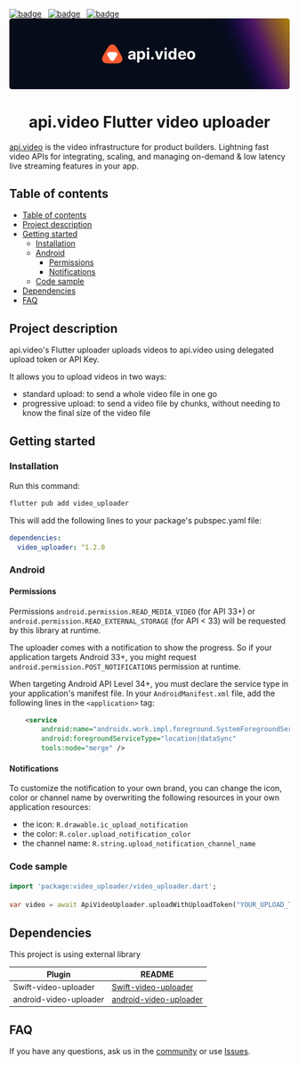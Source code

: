 <!--<documentation_excluded>-->
[![badge](https://img.shields.io/twitter/follow/api_video?style=social)](https://twitter.com/intent/follow?screen_name=api_video)
&nbsp; [![badge](https://img.shields.io/github/stars/apivideo/api.video-flutter-uploader?style=social)](https://github.com/apivideo/api.video-flutter-uploader)
&nbsp; [![badge](https://img.shields.io/discourse/topics?server=https%3A%2F%2Fcommunity.api.video)](https://community.api.video)
![](https://github.com/apivideo/.github/blob/main/assets/apivideo_banner.png)
<h1 align="center">api.video Flutter video uploader</h1>

[api.video](https://api.video) is the video infrastructure for product builders. Lightning fast
video APIs for integrating, scaling, and managing on-demand & low latency live streaming features in
your app.

## Table of contents

- [Table of contents](#table-of-contents)
- [Project description](#project-description)
- [Getting started](#getting-started)
    - [Installation](#installation)
    - [Android](#android)
        - [Permissions](#permissions)
        - [Notifications](#notifications)
    - [Code sample](#code-sample)
- [Dependencies](#dependencies)
- [FAQ](#faq)

<!--</documentation_excluded>-->
<!--<documentation_only>
---
title: api.video Flutter video uploader
meta: 
  description: The official api.video Flutter video uploader for api.video. [api.video](https://api.video/) is the video infrastructure for product builders. Lightning fast video APIs for integrating, scaling, and managing on-demand & low latency live streaming features in your app.
---

# api.video Flutter video uploader

[api.video](https://api.video/) is the video infrastructure for product builders. Lightning fast video APIs for integrating, scaling, and managing on-demand & low latency live streaming features in your app.

</documentation_only>-->
## Project description

api.video's Flutter uploader uploads videos to api.video using delegated upload token or API Key.

It allows you to upload videos in two ways:

- standard upload: to send a whole video file in one go
- progressive upload: to send a video file by chunks, without needing to know the final size of the
  video file

## Getting started

### Installation

Run this command:

```bash
flutter pub add video_uploader
 ```

This will add the following lines to your package's pubspec.yaml file:

``` yaml
dependencies:
  video_uploader: ^1.2.0
```

### Android

#### Permissions

Permissions `android.permission.READ_MEDIA_VIDEO` (for API 33+)
or `android.permission.READ_EXTERNAL_STORAGE` (for API < 33) will be requested by this library at
runtime.

The uploader comes with a notification to show the progress. So if your application targets Android
33+, you might request `android.permission.POST_NOTIFICATIONS` permission at runtime.

When targeting Android API Level 34+, you must declare the service type in your application's manifest file.
In your `AndroidManifest.xml` file, add the following lines in the `<application>` tag:

```xml
    <service
        android:name="androidx.work.impl.foreground.SystemForegroundService"
        android:foregroundServiceType="location|dataSync"
        tools:node="merge" />
```

#### Notifications

To customize the notification to your own brand, you can change the icon, color or channel name by
overwriting the following resources in your own application resources:

- the icon: `R.drawable.ic_upload_notification`
- the color: `R.color.upload_notification_color`
- the channel name: `R.string.upload_notification_channel_name`

### Code sample

```dart
import 'package:video_uploader/video_uploader.dart';

var video = await ApiVideoUploader.uploadWithUploadToken("YOUR_UPLOAD_TOKEN", "path/to/my-video.mp4");
```

## Dependencies

This project is using external library

| Plugin                 | README                                                                           |
|------------------------|----------------------------------------------------------------------------------|
| Swift-video-uploader   | [Swift-video-uploader](https://github.com/apivideo/api.video-swift-uploader)     |
| android-video-uploader | [android-video-uploader](https://github.com/apivideo/api.video-android-uploader) |

## FAQ

If you have any questions, ask us in the [community](https://community.api.video) or
use [Issues](https://github.com/apivideo/api.video-flutter-uploader/issues).
